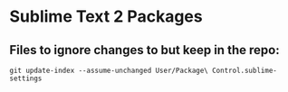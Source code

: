 Sublime Text 2 Packages
=======================

Files to ignore changes to but keep in the repo:
------------------------------------------------

`git update-index --assume-unchanged User/Package\ Control.sublime-settings`